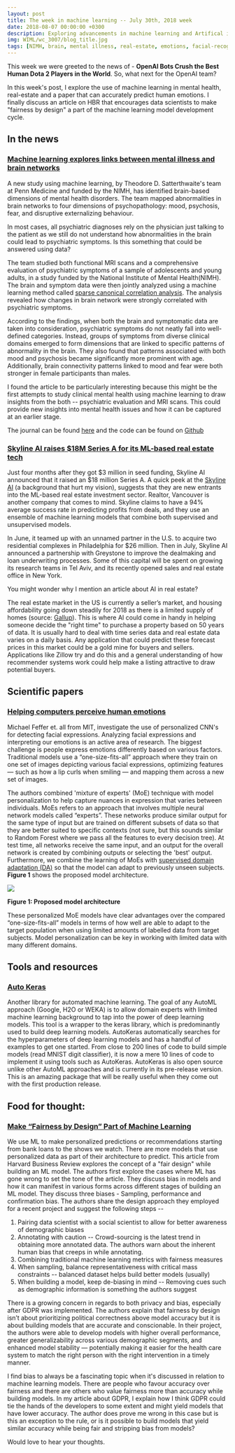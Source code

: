 ```yaml
---
layout: post
title: The week in machine learning -- July 30th, 2018 week
date: 2018-08-07 00:00:00 +0300
description: Exploring advancements in machine learning and Artifical intelligence
img: WIML/wc_3007/blog_title.jpg
tags: [NIMH, brain, mental illness, real-estate, emotions, facial-recognition, keras, fairness, ethics]
---
```


This week we were greeted to the news of - **OpenAI Bots Crush the Best Human Dota 2 Players in the World**. So, what next for the OpenAI team? 

In this week's post, I explore the use of machine learning in mental health, real-estate and a paper that can accurately predict human emotions. I finally discuss an article on HBR that encourages data scientists to make "fairness by design" a part of the machine learning model development cycle.

## In the news

### [Machine learning explores links between mental illness and brain networks](https://www.eurekalert.org/pub_releases/2018-08/uops-mll080218.php)

 A new study using machine learning, by Theodore D. Satterthwaite's team at Penn Medicine and funded by the NIMH, has identified brain-based dimensions of mental health disorders. The team mapped abnormalities in brain networks to four dimensions of psychopathology: mood, psychosis, fear, and disruptive externalizing behaviour.

In most cases, all psychiatric diagnoses rely on the physician just talking to the patient as we still do not understand how abnormalities in the brain could lead to psychiatric symptoms. Is this something that could be answered using data?

The team studied both functional MRI scans and a comprehensive evaluation of psychiatric symptoms of a sample of adolescents and young adults, in a study funded by the  National Institute of Mental Health(NIMH). The brain and symptom data were then jointly analyzed using a machine learning method called [sparse canonical correlation analysis](https://arxiv.org/pdf/1705.10865.pdf). The analysis revealed how changes in brain network were strongly correlated with psychiatric symptoms.

According to the findings, when both the brain and symptomatic data are taken into consideration, psychiatric symptoms do not neatly fall into well-defined categories. Instead, groups of symptoms from diverse clinical domains emerged to form dimensions that are linked to specific patterns of abnormality in the brain. They also found that patterns associated with both mood and psychosis became significantly more prominent with age. Additionally, brain connectivity patterns linked to mood and fear were both stronger in female participants than males.

I found the article to be particularly interesting because this might be the first attempts to study clinical mental health using machine learning to draw insights from the both -- psychiatric evaluation and MRI scans. This could provide new insights into mental health issues and how it can be captured at an earlier stage.   

The journal can be found [here](https://www.nature.com/articles/s41467-018-05317-y) and the code can be found on [Github](https://github.com/cedricx/sCCA/tree/master/sCCA/code/final)

### [Skyline AI raises $18M Series A for its ML-based real estate tech](https://techcrunch.com/2018/07/31/skyline-ai-raises-18m-series-a-for-its-machine-learning-based-real-estate-investment-tech/)

Just four months after they got $3 million in seed funding, Skyline AI announced that it raised an $18 million Series A. A quick peek at the [Skyline AI](https://www.skyline.ai/) (a background that hurt my vision), suggests that they are new entrants into the ML-based real estate investment sector. Realtor, Vancouver is another company that comes to mind. Skyline claims to have a 94% average success rate in predicting profits from deals, and they use an ensemble of machine learning models that combine both supervised and unsupervised models.

In June, it teamed up with an unnamed partner in the U.S. to acquire two residential complexes in Philadelphia for $26 million. Then in July, Skyline AI announced a partnership with Greystone to improve the dealmaking and loan underwriting processes. Some of this capital will be spent on growing its research teams in Tel Aviv, and its recently opened sales and real estate office in New York.

You might wonder why I mention an article about AI in real estate?

The real estate market in the US is currently a seller’s market, and housing affordability going down steadily for 2018 as there is a limited supply of homes (source: [Gallup](https://news.gallup.com/poll/233693/home-selling-buying-intentions-point-sellers-market.aspx)). This is where AI could come in handy in helping someone decide the "right time" to purchase a property based on 50 years of data. It is usually hard to deal with time series data and real estate data varies on a daily basis. Any application that could predict these forecast prices in this market could be a gold mine for buyers and sellers. Applications like Zillow try and do this and a general understanding of how recommender systems work could help make a listing attractive to draw potential buyers.


## Scientific papers

### [Helping computers perceive human emotions](https://dam-prod.media.mit.edu/x/2018/05/01/personalized-mixture-supervised_final_tYWcW0Y.pdf)

Michael Feffer et. all from MIT, investigate the use of personalized CNN's for detecting facial expressions. Analyzing facial expressions and interpreting our emotions is an active area of research. The biggest challenge is people express emotions differently based on various factors. Traditional models use a “one-size-fits-all” approach where they train on one set of images depicting various facial expressions, optimizing features — such as how a lip curls when smiling — and mapping them across a new set of images.

The authors combined 'mixture of experts' (MoE) technique with model personalization to help capture nuances in expression that varies between individuals. MoEs refers to an approach that involves multiple neural network models called “experts”. These networks produce similar output for the same type of input but are trained on different subsets of data so that they are better suited to specific contexts (not sure, but this sounds similar to Random Forest where we pass all the features to every decision tree). At test time, all networks receive the same input, and an output for the overall network is created by combining outputs or selecting the 'best' output. Furthermore, we combine the learning of MoEs with [supervised domain adaptation (DA)](https://en.wikipedia.org/wiki/Domain_adaptation) so that the model can adapt to previously unseen subjects. **Figure 1** shows the proposed model architecture.

![]({{site.baseurl}}/assets/img/WIML/wc_3007/MoE.png)

**Figure 1: Proposed model architecture**

These personalized MoE models have clear advantages over the compared “one-size-fits-all” models in terms of how well are able to adapt to the target population when using limited amounts of labelled data from target subjects. Model personalization can be key in working with limited data with many different domains.

## Tools and resources

### [Auto Keras](https://github.com/jhfjhfj1/autokeras)

Another library for automated machine learning. The goal of any AutoML approach (Google, H2O or WEKA) is to allow domain experts with limited machine learning background to tap into the power of deep learning models. This tool is a wrapper to the keras library, which is predominantly used to build deep learning models. AutoKeras automatically searches for the hyperparameters of deep learning models and has a handful of examples to get one started. From close to 200 lines of code to build simple models (read MNIST digit classifier), it is now a mere 10 lines of code to implement it using tools such as AutoKeras. AutoKeras is also open source unlike other AutoML approaches and is currently in its pre-release version. This is an amazing package that will be really useful when they come out with the first production release.


## Food for thought:

### [Make “Fairness by Design” Part of Machine Learning](https://hbr.org/2018/08/make-fairness-by-design-part-of-machine-learning)

We use ML to make personalized predictions or recommendations starting from bank loans to the shows we watch. There are more models that use personalized data as part of their architecture to predict. This article from Harvard Business Review explores the concept of a "fair design" while building an ML model. The authors first explore the cases where ML has gone wrong to set the tone of the article. They discuss bias in models and how it can manifest in various forms across different stages of building an ML model. They discuss three biases - Sampling, performance and confirmation bias. The authors share the design approach they employed for a recent project and suggest the following steps --

1. Pairing data scientist with a social scientist to allow for better awareness of demographic biases
2. Annotating with caution -- Crowd-sourcing is the latest trend in obtaining more annotated data. The authors warn about the inherent human bias that creeps in while annotating.
3. Combining traditional machine learning metrics with fairness measures
4. When sampling, balance representativeness with critical mass constraints -- balanced dataset helps build better models (usually)
5. When building a model, keep de-biasing in mind -- Removing cues such as demographic information is something the authors suggest

There is a growing concern in regards to both privacy and bias, especially after GDPR was implemented. The authors explain that fairness by design isn’t about prioritizing political correctness above model accuracy but it is about building models that are accurate and conscionable. In their project, the authors were able to develop models with higher overall performance, greater generalizability across various demographic segments, and enhanced model stability — potentially making it easier for the health care system to match the right person with the right intervention in a timely manner.

I find bias to always be a fascinating topic when it's discussed in relation to machine learning models. There are people who favour accuracy over fairness and there are others who value fairness more than accuracy while building models. In my article about GDPR, I explain how I think GDPR could tie the hands of the developers to some extent and might yield models that have lower accuracy. The author does prove me wrong in this case but is this an exception to the rule, or is it possible to build models that yield similar accuracy while being fair and stripping bias from models?

Would love to hear your thoughts.

